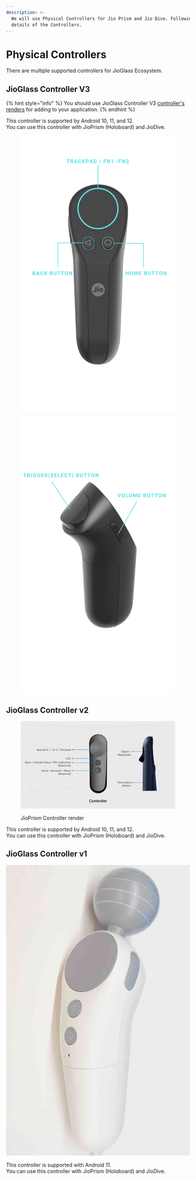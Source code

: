 ```yaml
---
description: >-
  We will use Physical Controllers for Jio Prism and Jio Dive. Following are
  details of the Controllers.
---
```


# Physical Controllers

There are multiple supported controllers for JioGlass Ecosystem.&#x20;

## JioGlass Controller V3

{% hint style="info" %}
You should use JioGlass Controller V3 [controller's renders](https://tesseractpvt-my.sharepoint.com/:f:/g/personal/virendra_tesseract_in/EkPTcaNZcqVKhS9poTmNynIBrfQXXUFXMdH-61GrxEbR-w?e=Cp0Ixa) for adding to your application.
{% endhint %}

This controller is supported by Android 10, 11, and 12. \
You can use this controller with JioPrism (Holoboard) and JioDive.

<div><figure><img src="../../.gitbook/assets/NoloController2.png" alt=""><figcaption></figcaption></figure> <figure><img src="../../.gitbook/assets/NoloController1.png" alt=""><figcaption></figcaption></figure></div>

## JioGlass Controller v2&#x20;

<figure><img src="../../.gitbook/assets/image (46).png" alt=""><figcaption><p>JioPrism Controller render</p></figcaption></figure>

This controller is supported by Android 10, 11, and 12. \
You can use this controller with JioPrism (Holoboard) and JioDive.

## JioGlass Controller  v1

<img src="../../.gitbook/assets/image (47).png" alt="K07 Controller" data-size="original">

This controller is supported with Android 11. \
You can use this controller with JioPrism (Holoboard) and JioDive.
